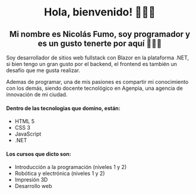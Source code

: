 # <center>Hola, bienvenido! 🙋🏻‍♂️</center> 

## <center>Mi nombre es Nicolás Fumo, soy programador y es un gusto tenerte por aquí 🙇🏻‍♂️</center> 

Soy desarrollador de sitios web fullstack con Blazor en la plataforma .NET, si bien tengo un gran gusto por el backend, el frontend es también un desafío que me gusta realizar.

Ademas de programar, una de mis pasiones es compartir mi conocimiento con los demás, siendo docente tecnológico en Agenpia, una agencia de innovación de mi ciudad.

#### Dentro de las tecnologias que domino, están:
 - HTML 5
 - CSS 3
- JavaScript
- .NET
#### Los cursos que dicto son:
- Introducción a la programación (niveles 1 y 2)
- Robótica y electrónica (niveles 1 y 2)
- Impresión 3D
- Desarrollo web
